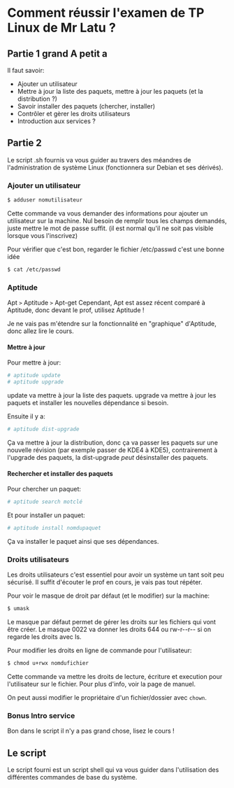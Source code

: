 # Comment réussir l'examen de TP Linux de Mr Latu ?
## Partie 1 grand A petit a

Il faut savoir:
- Ajouter un utilisateur
- Mettre à jour la liste des paquets, mettre à jour les paquets (et la distribution ?)
- Savoir installer des paquets (chercher, installer)
- Contrôler et gèrer les droits utilisateurs
- Introduction aux services ?

## Partie 2

Le script .sh fournis va vous guider au travers des méandres de l'administration de système Linux (fonctionnera sur Debian et ses dérivés).

### Ajouter un utilisateur

```sh
$ adduser nomutilisateur
```

Cette commande va vous demander des informations pour ajouter un utilisateur sur la machine.
Nul besoin de remplir tous les champs demandés, juste mettre le mot de passe suffit. (il est normal qu'il ne soit pas visible lorsque vous l'inscrivez)

Pour vérifier que c'est bon, regarder le fichier /etc/passwd c'est une bonne idée
```sh
$ cat /etc/passwd
```

### Aptitude

Apt `>` Aptitude `>` Apt-get
Cependant, Apt est assez récent comparé à Aptitude, donc devant le prof, utilisez Aptitude !

Je ne vais pas m'étendre sur la fonctionnalité en "graphique" d'Aptitude, donc allez lire le cours.

#### Mettre à jour

Pour mettre à jour:
```sh
# aptitude update
# aptitude upgrade
```
update va mettre à jour la liste des paquets.
upgrade va mettre à jour les paquets et installer les nouvelles dépendance si besoin.

Ensuite il y a:
```sh
# aptitude dist-upgrade
```
Ça va mettre à jour la distribution, donc ça va passer les paquets sur une nouvelle révision (par exemple passer de KDE4 à KDE5), contrairement à l'upgrade des paquets, la dist-upgrade *peut* désinstaller des paquets.

#### Rechercher et installer des paquets

Pour chercher un paquet:
```sh
# aptitude search motclé
```

Et pour installer un paquet:
```sh
# aptitude install nomdupaquet
```
Ça va installer le paquet ainsi que ses dépendances.

### Droits utilisateurs

Les droits utilisateurs c'est essentiel pour avoir un système un tant soit peu sécurísé. Il suffit d'écouter le prof en cours, je vais pas tout répéter.

Pour voir le masque de droit par défaut (et le modifier) sur la machine:
```sh
$ umask
```
Le masque par défaut permet de gérer les droits sur les fichiers qui vont être créer. Le masque 0022 va donner les droits 644 ou rw-r--r-- si on regarde les droits avec ls.

Pour modifier les droits en ligne de commande pour l'utilisateur:
```sh
$ chmod u+rwx nomdufichier
```
Cette commande va mettre les droits de lecture, écriture et execution pour l'utilisateur sur le fichier.
Pour plus d'info, voir la page de manuel.

On peut aussi modifier le propriétaire d'un fichier/dossier avec `chown`.

### Bonus Intro service

Bon dans le script il n'y a pas grand chose, lisez le cours !

## Le script

Le script fourni est un script shell qui va vous guider dans l'utilisation des différentes commandes de base du système.
